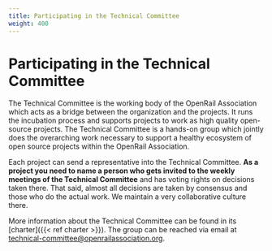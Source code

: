 ```yaml
---
title: Participating in the Technical Committee
weight: 400
---
```

# Participating in the Technical Committee

The Technical Committee is the working body of the OpenRail Association which acts as a bridge between the organization and the projects. It runs the incubation process and supports projects to work as high quality open-source projects. The Technical Committee is a hands-on group which jointly does the overarching work necessary to support a healthy ecosystem of open source projects within the OpenRail Association.

Each project can send a representative into the Technical Committee. **As a project you need to name a person who gets invited to the weekly meetings of the Technical Committee** and has voting rights on decisions taken there. That said, almost all decisions are taken by consensus and those who do the actual work. We maintain a very collaborative culture there.

More information about the Technical Committee can be found in its [charter]({{< ref charter >}}). The group can be reached via email at technical-committee@openrailassociation.org.
